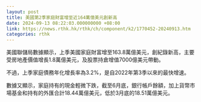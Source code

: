 ```yaml
---
layout: post
title: 美國第2季家庭財富增至近164萬億美元創新高
date: 2024-09-13 08:22:03.000000000 +08:00
link: https://news.rthk.hk/rthk/ch/component/k2/1770452-20240913.htm
categories: rthk
---
```


美國聯儲局數據顯示，上季美國家庭財富增至163.8萬億美元，創紀錄新高，主要受房地產價值增長1.8萬億美元，及股票持倉增值7000億美元帶動。

不過，上季家庭債務年化增長率為3.2%，是自2022年第3季以來的最快增速。

數據又顯示，家庭持有的現金輕微下跌，截至6月底，銀行帳戶餘額，加上貨幣市場基金和持有的外匯合計18.44萬億美元，低於3月底的18.51萬億美元。
